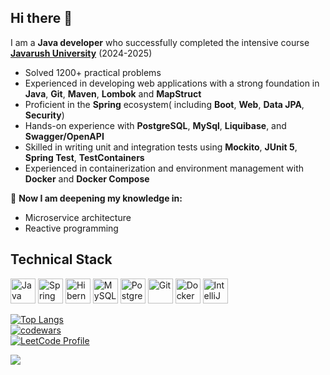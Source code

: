 ## Hi there 👋

<!--
**Woody-rn/woody-rn** is a ✨ _special_ ✨ repository because its `README.md` (this file) appears on your GitHub profile.

Here are some ideas to get you started:

![Leetcode Stats](https://leetcard.jacoblin.cool/woody-rn)

- 🔭 I’m currently working on ...
- 🌱 I’m currently learning ...
- 👯 I’m looking to collaborate on ...
- 🤔 I’m looking for help with ...
- 💬 Ask me about ...
- 📫 How to reach me: ...
- 😄 Pronouns: ...
- ⚡ Fun fact: ...
-->
I am a **Java developer** who successfully completed the intensive course **[Javarush University](https://javarush.com)** (2024-2025)

- Solved 1200+ practical problems
- Experienced in developing web applications with a strong foundation in **Java**, **Git**, **Maven**, **Lombok** and **MapStruct**
- Proficient in the **Spring** ecosystem( including **Boot**, **Web**, **Data JPA**, **Security**)
- Hands-on experience with **PostgreSQL**, **MySql**, **Liquibase**, and **Swagger/OpenAPI**
- Skilled in writing unit and integration tests using **Mockito**, **JUnit 5**, **Spring Test**, **TestContainers** 
- Experienced in containerization and environment management with **Docker** and **Docker Compose**

🌱 **Now I am deepening my knowledge in:**
 - Microservice architecture
 - Reactive programming

## Technical Stack
<p align="left">
  <!-- Java -->
  <img src="https://cdn.jsdelivr.net/gh/devicons/devicon/icons/java/java-original.svg" width="40" title="Java"/>
  
  <!-- Spring -->
  <img src="https://cdn.jsdelivr.net/gh/devicons/devicon/icons/spring/spring-original.svg" width="40" title="Spring Boot"/>
  
  <!-- Databases -->
  <img src="https://cdn.jsdelivr.net/gh/devicons/devicon/icons/hibernate/hibernate-original.svg" width="40" title="Hibernate"/>
  <img src="https://cdn.jsdelivr.net/gh/devicons/devicon/icons/mysql/mysql-original.svg" width="40" title="MySQL"/>
  <img src="https://cdn.jsdelivr.net/gh/devicons/devicon/icons/postgresql/postgresql-original.svg" width="40" title="PostgreSQL"/>
    
  <!-- Tools -->
  <img src="https://cdn.jsdelivr.net/gh/devicons/devicon/icons/git/git-original.svg" width="40" title="Git"/>
  <img src="https://cdn.jsdelivr.net/gh/devicons/devicon/icons/docker/docker-original.svg" width="40" title="Docker"/>
  <img src="https://cdn.jsdelivr.net/gh/devicons/devicon/icons/intellij/intellij-original.svg" width="40" title="IntelliJ IDEA"/>
 
</p>

[![Top Langs](https://github-readme-stats.vercel.app/api/top-langs/?username=woody-rn&layout=compact)](https://github.com/woody-rn/github-readme-stats)
<br>
[![codewars](https://www.codewars.com/users/Woody-rn/badges/large)](https://www.codewars.com/users/Woody-rn)
<br>
[![LeetCode Profile](https://leetcard.jacoblin.cool/woody-rn?theme=light)](https://leetcode.com/u/Woody-rn)<p>![](https://komarev.com/ghpvc/?username=woody-rn&color=green)</p>

